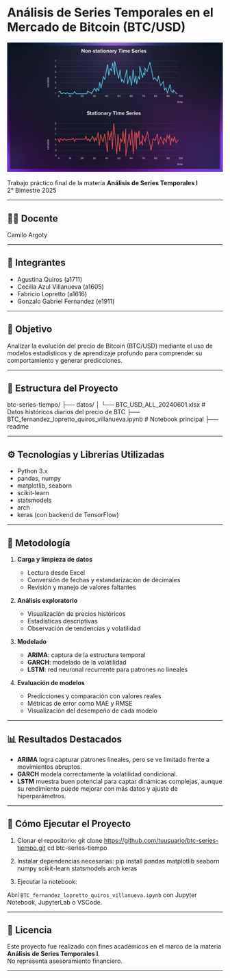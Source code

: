 # **Análisis de Series Temporales en el Mercado de Bitcoin (BTC/USD)**
![Banner del Proyecto](banner.jpg)

Trabajo práctico final de la materia **Análisis de Series Temporales I**  
2° Bimestre 2025

---

## 👨‍🏫 Docente

Camilo Argoty

---

## 👥 Integrantes

- Agustina Quiros (a1711)  
- Cecilia Azul Villanueva (a1605)  
- Fabricio Lopretto (a1616)  
- Gonzalo Gabriel Fernandez (e1911)

---

## 📌 Objetivo

Analizar la evolución del precio de Bitcoin (BTC/USD) mediante el uso de modelos estadísticos y de aprendizaje profundo para comprender su comportamiento y generar predicciones.

---

## 📂 Estructura del Proyecto
btc-series-tiempo/
├── datos/
│ └── BTC_USD_ALL_20240601.xlsx # Datos históricos diarios del precio de BTC
├── BTC_fernandez_lopretto_quiros_villanueva.ipynb # Notebook principal
├── readme


---

## ⚙️ Tecnologías y Librerías Utilizadas

- Python 3.x  
- pandas, numpy  
- matplotlib, seaborn  
- scikit-learn  
- statsmodels  
- arch  
- keras (con backend de TensorFlow)

---

## 🧪 Metodología

1. **Carga y limpieza de datos**  
   - Lectura desde Excel  
   - Conversión de fechas y estandarización de decimales  
   - Revisión y manejo de valores faltantes  

2. **Análisis exploratorio**  
   - Visualización de precios históricos  
   - Estadísticas descriptivas  
   - Observación de tendencias y volatilidad  

3. **Modelado**  
   - **ARIMA**: captura de la estructura temporal  
   - **GARCH**: modelado de la volatilidad  
   - **LSTM**: red neuronal recurrente para patrones no lineales  

4. **Evaluación de modelos**  
   - Predicciones y comparación con valores reales  
   - Métricas de error como MAE y RMSE  
   - Visualización del desempeño de cada modelo  

---

## 📊 Resultados Destacados

- **ARIMA** logra capturar patrones lineales, pero se ve limitado frente a movimientos abruptos.  
- **GARCH** modela correctamente la volatilidad condicional.  
- **LSTM** muestra buen potencial para captar dinámicas complejas, aunque su rendimiento puede mejorar con más datos y ajuste de hiperparámetros.

---

## 🚀 Cómo Ejecutar el Proyecto

1. Clonar el repositorio:
git clone https://github.com/tuusuario/btc-series-tiempo.git
cd btc-series-tiempo

2. Instalar dependencias necesarias:
pip install pandas matplotlib seaborn numpy scikit-learn statsmodels arch keras

3. Ejecutar la notebook:

Abrí `BTC_fernandez_lopretto_quiros_villanueva.ipynb` con Jupyter Notebook, JupyterLab o VSCode.

---

## 📝 Licencia

Este proyecto fue realizado con fines académicos en el marco de la materia **Análisis de Series Temporales I**.  
No representa asesoramiento financiero.

---